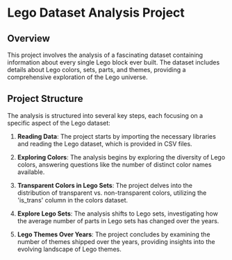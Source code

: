 # Lego Dataset Analysis Project

## Overview

This project involves the analysis of a fascinating dataset containing information about every single Lego block ever built. The dataset includes details about Lego colors, sets, parts, and themes, providing a comprehensive exploration of the Lego universe.

## Project Structure

The analysis is structured into several key steps, each focusing on a specific aspect of the Lego dataset:

1. **Reading Data**: The project starts by importing the necessary libraries and reading the Lego dataset, which is provided in CSV files.

2. **Exploring Colors**: The analysis begins by exploring the diversity of Lego colors, answering questions like the number of distinct color names available.

3. **Transparent Colors in Lego Sets**: The project delves into the distribution of transparent vs. non-transparent colors, utilizing the 'is_trans' column in the colors dataset.

4. **Explore Lego Sets**: The analysis shifts to Lego sets, investigating how the average number of parts in Lego sets has changed over the years.

5. **Lego Themes Over Years**: The project concludes by examining the number of themes shipped over the years, providing insights into the evolving landscape of Lego themes.
